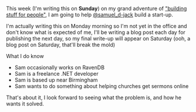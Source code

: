 This week (I'm writing this on **Sunday**) on my grand adventure of ["building stuff for people"](/entries/i-am-not-looking-for-a-job.html), I am going to help [@samuel_d-jack](http://twitter.com/samuel_d_jack) build a start-up.

I'm actually writing this on Monday morning so I'm not yet in the office and don't know what is expected of me, I'll be writing a blog post each day for publishing the next day, so my final write-up will appear on Saturday (ooh, a blog post on Saturday, that'll break the mold)

What I do know

- Sam occasionally works on RavenDB
- Sam is a freelance .NET developer
- Sam is based up near Birmingham
- Sam wants to do something about helping churches get sermons online

That's about it, I look forward to seeing what the problem is, and how he wants it solved.


